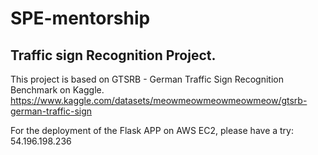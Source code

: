 # SPE-mentorship
## Traffic sign Recognition Project.
This project is based on GTSRB - German Traffic Sign Recognition Benchmark on Kaggle. https://www.kaggle.com/datasets/meowmeowmeowmeowmeow/gtsrb-german-traffic-sign

For the deployment of the Flask APP on AWS EC2, please have a try: 54.196.198.236
